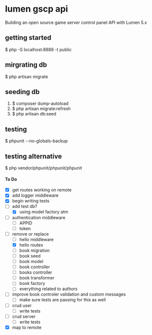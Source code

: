 # lumen gscp api
Building an open source game server control panel API with Lumen 5.x

## getting started
$ php -S localhost:8888 -t public

## mirgrating db
$ php artisan migrate

## seeding db
1. $ composer dump-autoload
2. $ php artisan migrate:refresh
3. $ php artisan db:seed

## testing
$ phpunit --no-globals-backup

## testing alternative
$ php vendor/phpunit/phpunit/phpunit

#### To Do
- [x] get routes working on remote
- [x] add logger middleware
- [x] begin writing tests
- [ ] add test db?
	- [x] using model factory atm
- [ ] authentication middleware
	- [ ] APPID
	- [ ] token
- [ ] remove or replace
	- [ ] hello middleware 
	- [x] hello routes
	- [ ] book migration
	- [ ] book seed
	- [ ] book model
	- [ ] book controller
	- [ ] books controller
	- [ ] book transformer
	- [ ] book factory
	- [ ] everything related to authors
- [ ] improve book controler validation and custom messages
	- [ ] make sure tests are passing for this as well
- [ ] crud user
	- [ ] write tests
- [ ] crud server
	- [ ] write tests
- [x] map to remote